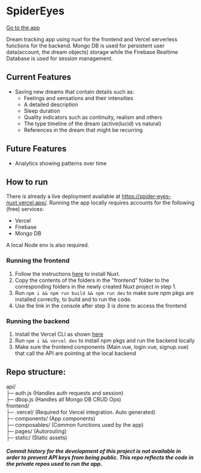 # SpiderEyes

[Go to the app](https://spider-eyes-nuxt.vercel.app/)

Dream tracking app using nuxt for the frontend and Vercel serverless functions for the backend. Mongo DB is used for persistent user data(account, the dream objects) storage while the Firebase Realtime Database is used for session management. 

## Current Features
- Saving new dreams that contain details such as:
  - Feelings and sensations and their intensities
  - A detailed description
  - Sleep duration
  - Quality indicators such as continuity, realism and others
  - The type timeline of the dream (active(lucid) vs natural)
  - References in the dream that might be recurring
 
## Future Features 
- Analytics showing patterns over time

## How to run

There is already a live deployment available at https://spider-eyes-nuxt.vercel.app/.
Running the app locally requires accounts for the following (free) services:
- Vercel
- Firebase
- Mongo DB

A local Node env is also required. 

### Running the frontend  
1. Follow the instructions [here](https://nuxtjs.org/docs/get-started/installation/) to install Nuxt.
2. Copy the contents of the folders in the "frontend" folder to the corresponding folders in the newly created Nuxt project in step 1.
3. Run ```npm i && npm run build && npm run dev``` to make sure npm pkgs are installed correctly, to build and to run the code.
4. Use the link in the console after step 3 is done to access the frontend

### Running the backend
1. Install the Vercel CLI as shown [here](https://vercel.com/docs/cli)
2. Run ```npm i && vercel dev``` to install npm pkgs and run the backend locally
3. Make sure the frontend components (Main.vue, login.vue, signup.vue) that call the API are pointing at the local backend 

## Repo structure:
api/<br />
├─ auth.js        (Handles auth requests and session)<br />
├─ dbop.js        (Handles all Mongo DB CRUD Ops)<br />
frontend/<br />
├─ .vercel/       (Required for Vercel integration. Auto generated)<br />
├─ components/    (App components)<br />
├─ composables/   (Common functions used by the app)<br />
├─ pages/         (Autorouting)<br />
├─ static/        (Static assets)<br />


##### Commit history for the development of this project is not available in order to prevent API keys from being public. This repo reflects the code in the private repos used to run the app.

